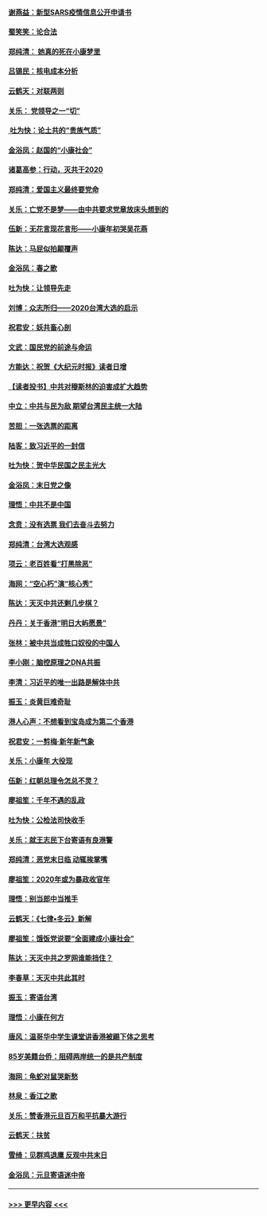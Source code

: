 #### [谢燕益：新型SARS疫情信息公开申请书](../pages/nsc993/n11808840.md?t=01220244) 
#### [蜀笑笑：论合法](../pages/nsc993/n11808064.md?t=01220244) 
#### [郑纯清： 她真的死在小康梦里](../pages/nsc993/n11806623.md?t=01220244) 
#### [吕锡民：核电成本分析](../pages/nsc993/n11806284.md?t=01220244) 
#### [云鹤天：对联两则](../pages/nsc993/n11805957.md?t=01220244) 
#### [关乐： 党领导之一“切”](../pages/nsc993/n11804505.md?t=01220244) 
#### [ 吐为快：论土共的“贵族气质”](../pages/nsc993/n11804490.md?t=01220244) 
#### [金浴凤：赵国的“小康社会”](../pages/nsc993/n11804452.md?t=01220244) 
#### [诸葛高参：行动，灭共于2020](../pages/nsc993/n11804120.md?t=01220244) 
#### [郑纯清：爱国主义最终要党命](../pages/nsc993/n11802197.md?t=01220244) 
#### [关乐：亡党不是梦——由中共要求党章放床头想到的](../pages/nsc993/n11802156.md?t=01220244) 
#### [伍新：无花言现花言形——小康年初哭吴花燕](../pages/nsc993/n11800044.md?t=01220244) 
#### [陈达：马屁似拍颠覆声](../pages/nsc993/n11800010.md?t=01220244) 
#### [金浴凤：春之歌](../pages/nsc993/n11797687.md?t=01220244) 
#### [吐为快：让领导先走](../pages/nsc993/n11797512.md?t=01220244) 
#### [刘博：众志所归——2020台湾大选的启示](../pages/nsc993/n11796878.md?t=01220244) 
#### [祝君安：妖共畜心剖](../pages/nsc993/n11794273.md?t=01220244) 
#### [文武：国民党的前途与命运](../pages/nsc993/n11794198.md?t=01220244) 
#### [方能达：祝贺《大纪元时报》读者日增](../pages/nsc993/n11793807.md?t=01220244) 
#### [【读者投书】中共对穆斯林的迫害成扩大趋势](../pages/nsc993/n11791371.md?t=01220244) 
#### [中立：中共与民为敌 期望台湾民主统一大陆](../pages/nsc993/n11790392.md?t=01220244) 
#### [苦胆：一张选票的距离](../pages/nsc993/n11788914.md?t=01220244) 
#### [陆客：致习近平的一封信](../pages/nsc993/n11788867.md?t=01220244) 
#### [吐为快：贺中华民国之民主光大](../pages/nsc993/n11788618.md?t=01220244) 
#### [金浴凤：末日党之像](../pages/nsc993/n11787475.md?t=01220244) 
#### [理悟：中共不是中国](../pages/nsc993/n11787463.md?t=01220244) 
#### [念贲：没有选票  我们去奋斗去努力](../pages/nsc993/n11787398.md?t=01220244) 
#### [郑纯清：台湾大选观感](../pages/nsc993/n11786210.md?t=01220244) 
#### [项云：老百姓看“打黑除恶”](../pages/nsc993/n11785398.md?t=01220244) 
#### [海网：“空心朽”演“核心秀”](../pages/nsc993/n11783874.md?t=01220244) 
#### [陈达：天灭中共还剩几步棋？](../pages/nsc993/n11783719.md?t=01220244) 
#### [丹丹：关于香港“明日大屿愿景”](../pages/nsc993/n11783273.md?t=01220244) 
#### [张林：被中共当成牲口奴役的中国人](../pages/nsc993/n11782397.md?t=01220244) 
#### [李小刚：脑控原理之DNA共振](../pages/nsc993/n11780962.md?t=01220244) 
#### [李清：习近平的唯一出路是解体中共](../pages/nsc993/n11780866.md?t=01220244) 
#### [振玉：炎黄巨难奇耻](../pages/nsc993/n11779632.md?t=01220244) 
#### [港人心声：不想看到宝岛成为第二个香港](../pages/nsc993/n11778817.md?t=01220244) 
#### [祝君安：一剪梅‧新年新气象](../pages/nsc993/n11776340.md?t=01220244) 
#### [关乐：小康年 大役现](../pages/nsc993/n11774213.md?t=01220244) 
#### [伍新：红朝总理令怎总不灵？](../pages/nsc993/n11770813.md?t=01220244) 
#### [廖祖笙：千年不遇的乱政](../pages/nsc993/n11770373.md?t=01220244) 
#### [吐为快：公检法司快收手](../pages/nsc993/n11770359.md?t=01220244) 
#### [关乐：就王志民下台寄语有良港警](../pages/nsc993/n11769903.md?t=01220244) 
#### [郑纯清：恶党末日临 动辄挨掌嘴](../pages/nsc993/n11769356.md?t=01220244) 
#### [廖祖笙：2020年或为暴政收官年](../pages/nsc993/n11768216.md?t=01220244) 
#### [理悟：别当郎中当推手](../pages/nsc993/n11768243.md?t=01220244) 
#### [云鹤天：《七律▪冬云》新解](../pages/nsc993/n11768204.md?t=01220244) 
#### [廖祖笙：饿饭党说要“全面建成小康社会”](../pages/nsc993/n11767482.md?t=01220244) 
#### [陈达：天灭中共之罗网谁能挡住？](../pages/nsc993/n11767465.md?t=01220244) 
#### [李春草：天灭中共此其时](../pages/nsc993/n11767452.md?t=01220244) 
#### [振玉：寄语台湾](../pages/nsc993/n11767432.md?t=01220244) 
#### [理悟：小康在何方](../pages/nsc993/n11767394.md?t=01220244) 
#### [唐风：温哥华中学生课堂讲香港被踢下体之思考](../pages/nsc993/n11766848.md?t=01220244) 
#### [85岁美籍台侨：阻碍两岸统一的是共产制度](../pages/nsc993/n11765043.md?t=01220244) 
#### [海网：龟蛇对鼠哭新愁](../pages/nsc993/n11764895.md?t=01220244) 
#### [林泉：香江之歌](../pages/nsc993/n11764415.md?t=01220244) 
#### [关乐：赞香港元旦百万和平抗暴大游行](../pages/nsc993/n11764382.md?t=01220244) 
#### [云鹤天：扶贫](../pages/nsc993/n11764245.md?t=01220244) 
#### [雪绮：见群鸡退鹰  反观中共末日](../pages/nsc993/n11762112.md?t=01220244) 
#### [金浴凤：元旦寄语迷中帝](../pages/nsc993/n11761788.md?t=01220244) 

----
#### [ >>> 更早内容 <<< ](../indexes/nsc993-earlier.md)
